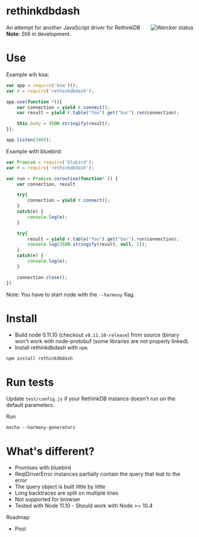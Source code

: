 rethinkdbdash
=============

<a href="https://app.wercker.com/project/bykey/10e69719c2031f4995798ddb9221c398"><img alt="Wercker status" src="https://app.wercker.com/status/10e69719c2031f4995798ddb9221c398/m" align="right" /></a>

An attempt for another JavaScript driver for RethinkDB
__Note:__ Still in development.

Use
=============

Example wih koa:

```js
var app = require('koa')();
var r = require('rethinkdbdash');

app.use(function *(){
    var connection = yield r.connect();
    var result = yield r.table("foo").get("bar").run(connection);

    this.body = JSON.stringify(result);
});

app.listen(3000);
```

Example with bluebird:

```js
var Promise = require('blubird');
var r = require('rethinkdbdash');

var run = Promise.coroutine(function* () {
    var connection, result

    try{
        connection = yield r.connect();
    }
    catch(e) {
        console.log(e);
    }

    try{
        result = yield r.table("foo").get("bar").run(connection);
        console.log(JSON.stringify(result, null, 2));
    }
    catch(e) {
        console.log(e);
    }

    connection.close();
})
```

Note: You have to start node with the `--harmony` flag.


Install
============
- Build node 0.11.10 (checkout `v0.11.10-release`) from source (binary won't work with node-protobuf (some libraries are not properly linked).
- Install rethinkdbdash with `npm`.

```
npm install rethinkdbdash
```


Run tests
============

Update `test/config.js` if your RethinkDB instance doesn't run on the default parameters.

Run
```
mocha --harmony-generators
```


What's different?
=============

- Promises with bluebird
- ReqlDriverError instances partially contain the query that leat to the error
- The query object is built little by little
- Long backtraces are split on multiple lines
- Not supported for browser
- Tested with Node 11.10 - Should work with Node >= 10.4


Roadmap
- Pool
